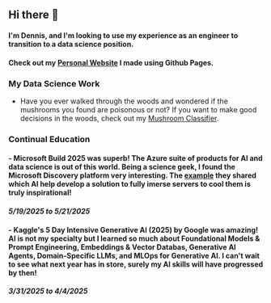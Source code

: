 ## Hi there 👋
#### I'm Dennis, and I'm looking to use my experience as an engineer to transition to a data science position.
#### Check out my [Personal Website](dennis-mott.github.io) I made using Github Pages.

### My Data Science Work
- Have you ever walked through the woods and wondered if the mushrooms you found are poisonous or not? If you want to make good decisions in the woods, check out my [Mushroom Classifier](mushroom_classifier.ipynb).


### Continual Education
#### - Microsoft Build 2025 was superb! The Azure suite of products for AI and data science is out of this world. Being a science geek, I found the Microsoft Discovery platform very interesting. The [example](https://news.microsoft.com/source/features/innovation/datacenter-liquid-cooling/#:~:text=Liquid%20cooling%20is%20a%20proven?msockid=330688559fe368fd35cf9a929e9d69d8) they shared which AI help develop a solution to fully imerse servers to cool them is truly inspirational!
#### *5/19/2025 to 5/21/2025*

#### - Kaggle's 5 Day Intensive Generative AI (2025) by Google was amazing! AI is not my specialty but I learned so much about Foundational Models & Prompt Engineering, Embeddings & Vector Databas, Generative AI Agents, Domain-Specific LLMs, and MLOps for Generative AI. I can't wait to see what next year has in store, surely my AI skills will have progressed by then!
#### *3/31/2025 to 4/4/2025*


